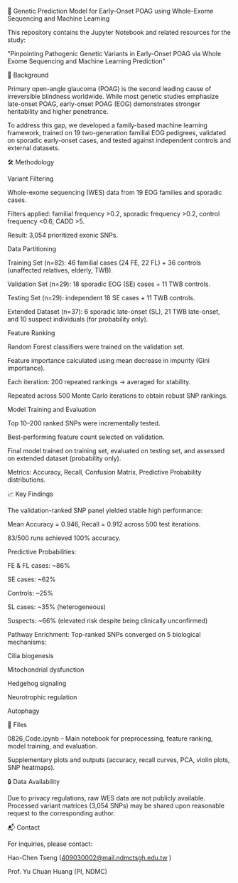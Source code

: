 📘 Genetic Prediction Model for Early-Onset POAG using Whole-Exome Sequencing and Machine Learning

This repository contains the Jupyter Notebook and related resources for the study:

"Pinpointing Pathogenic Genetic Variants in Early-Onset POAG via Whole Exome Sequencing and Machine Learning Prediction"

🧬 Background

Primary open-angle glaucoma (POAG) is the second leading cause of irreversible blindness worldwide.
While most genetic studies emphasize late-onset POAG, early-onset POAG (EOG) demonstrates stronger heritability and higher penetrance.

To address this gap, we developed a family-based machine learning framework, trained on 19 two-generation familial EOG pedigrees, validated on sporadic early-onset cases, and tested against independent controls and external datasets.

🛠️ Methodology

Variant Filtering

Whole-exome sequencing (WES) data from 19 EOG families and sporadic cases.

Filters applied: familial frequency >0.2, sporadic frequency >0.2, control frequency <0.6, CADD >5.

Result: 3,054 prioritized exonic SNPs.

Data Partitioning

Training Set (n=82): 46 familial cases (24 FE, 22 FL) + 36 controls (unaffected relatives, elderly, TWB).

Validation Set (n=29): 18 sporadic EOG (SE) cases + 11 TWB controls.

Testing Set (n=29): independent 18 SE cases + 11 TWB controls.

Extended Dataset (n=37): 6 sporadic late-onset (SL), 21 TWB late-onset, and 10 suspect individuals (for probability only).

Feature Ranking

Random Forest classifiers were trained on the validation set.

Feature importance calculated using mean decrease in impurity (Gini importance).

Each iteration: 200 repeated rankings → averaged for stability.

Repeated across 500 Monte Carlo iterations to obtain robust SNP rankings.

Model Training and Evaluation

Top 10–200 ranked SNPs were incrementally tested.

Best-performing feature count selected on validation.

Final model trained on training set, evaluated on testing set, and assessed on extended dataset (probability only).

Metrics: Accuracy, Recall, Confusion Matrix, Predictive Probability distributions.

📈 Key Findings

The validation-ranked SNP panel yielded stable high performance:

Mean Accuracy = 0.946, Recall = 0.912 across 500 test iterations.

83/500 runs achieved 100% accuracy.

Predictive Probabilities:

FE & FL cases: ~86%

SE cases: ~62%

Controls: ~25%

SL cases: ~35% (heterogeneous)

Suspects: ~66% (elevated risk despite being clinically unconfirmed)

Pathway Enrichment: Top-ranked SNPs converged on 5 biological mechanisms:

Cilia biogenesis

Mitochondrial dysfunction

Hedgehog signaling

Neurotrophic regulation

Autophagy

📂 Files

0826_Code.ipynb – Main notebook for preprocessing, feature ranking, model training, and evaluation.

Supplementary plots and outputs (accuracy, recall curves, PCA, violin plots, SNP heatmaps).

🔒 Data Availability

Due to privacy regulations, raw WES data are not publicly available.
Processed variant matrices (3,054 SNPs) may be shared upon reasonable request to the corresponding author.

📬 Contact

For inquiries, please contact:

Hao-Chen Tseng (409030002@mail.ndmctsgh.edu.tw
)

Prof. Yu Chuan Huang (PI, NDMC)

